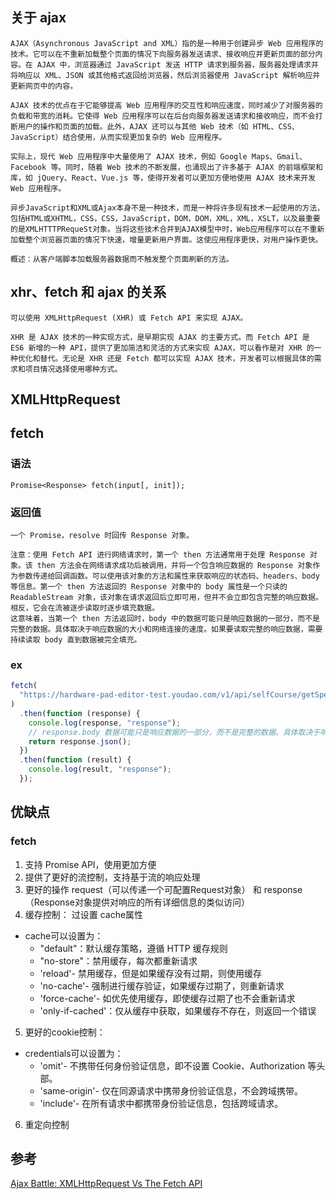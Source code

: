 ## 关于 ajax

    AJAX（Asynchronous JavaScript and XML）指的是一种用于创建异步 Web 应用程序的技术。它可以在不重新加载整个页面的情况下向服务器发送请求、接收响应并更新页面的部分内容。在 AJAX 中，浏览器通过 JavaScript 发送 HTTP 请求到服务器，服务器处理请求并将响应以 XML、JSON 或其他格式返回给浏览器，然后浏览器使用 JavaScript 解析响应并更新网页中的内容。

    AJAX 技术的优点在于它能够提高 Web 应用程序的交互性和响应速度，同时减少了对服务器的负载和带宽的消耗。它使得 Web 应用程序可以在后台向服务器发送请求和接收响应，而不会打断用户的操作和页面的加载。此外，AJAX 还可以与其他 Web 技术（如 HTML、CSS、JavaScript）结合使用，从而实现更加复杂的 Web 应用程序。

    实际上，现代 Web 应用程序中大量使用了 AJAX 技术，例如 Google Maps、Gmail、Facebook 等。同时，随着 Web 技术的不断发展，也涌现出了许多基于 AJAX 的前端框架和库，如 jQuery、React、Vue.js 等，使得开发者可以更加方便地使用 AJAX 技术来开发 Web 应用程序。

    异步JavaScript和XML或Ajax本身不是一种技术，而是一种将许多现有技术一起使用的方法，包括HTML或XHTML，CSS，CSS，JavaScript，DOM，DOM，XML，XML，XSLT，以及最重要的是XMLHTTTPRequeSt对象。当将这些技术合并到AJAX模型中时，Web应用程序可以在不重新加载整个浏览器页面的情况下快速，增量更新用户界面。这使应用程序更快，对用户操作更快。

    概述：从客户端脚本加载服务器数据而不触发整个页面刷新的方法。

## xhr、fetch 和 ajax 的关系

    可以使用 XMLHttpRequest (XHR) 或 Fetch API 来实现 AJAX。

    XHR 是 AJAX 技术的一种实现方式，是早期实现 AJAX 的主要方式。而 Fetch API 是 ES6 新增的一种 API，提供了更加简洁和灵活的方式来实现 AJAX，可以看作是对 XHR 的一种优化和替代。无论是 XHR 还是 Fetch 都可以实现 AJAX 技术，开发者可以根据具体的需求和项目情况选择使用哪种方式。

## XMLHttpRequest

## fetch

### 语法

    Promise<Response> fetch(input[, init]);

### 返回值

    一个 Promise，resolve 时回传 Response 对象。

    注意：使用 Fetch API 进行网络请求时，第一个 then 方法通常用于处理 Response 对象。该 then 方法会在网络请求成功后被调用，并将一个包含响应数据的 Response 对象作为参数传递给回调函数。可以使用该对象的方法和属性来获取响应的状态码、headers、body 等信息。第一个 then 方法返回的 Response 对象中的 body 属性是一个只读的 ReadableStream 对象，该对象在请求返回后立即可用，但并不会立即包含完整的响应数据。相反，它会在流被逐步读取时逐步填充数据。
    这意味着，当第一个 then 方法返回时，body 中的数据可能只是响应数据的一部分，而不是完整的数据。具体取决于响应数据的大小和网络连接的速度。如果要读取完整的响应数据，需要持续读取 body 直到数据被完全填充。

### ex

```js
fetch(
  "https://hardware-pad-editor-test.youdao.com/v1/api/selfCourse/getSpecificUserReport?pageNum=1&pageSize=20"
)
  .then(function (response) {
    console.log(response, "response");
    // response.body 数据可能只是响应数据的一部分，而不是完整的数据。具体取决于响应数据的大小和网络连接的速度。如果要读取完整的响应数据，需要持续读取 body 直到数据被完全填充。
    return response.json();
  })
  .then(function (result) {
    console.log(result, "response");
  });
```

## 优缺点

### fetch

1. 支持 Promise API，使用更加方便
2. 提供了更好的流控制，支持基于流的响应处理
3. 更好的操作 request（可以传递一个可配置Request对象） 和 response（Response对象提供对响应的所有详细信息的类似访问）
4. 缓存控制： 过设置 cache属性
  - cache可以设置为：
      - "default"：默认缓存策略，遵循 HTTP 缓存规则
      - "no-store"：禁用缓存，每次都重新请求
      - 'reload'- 禁用缓存，但是如果缓存没有过期，则使用缓存
      - 'no-cache'- 强制进行缓存验证，如果缓存过期了，则重新请求
      - 'force-cache'- 如优先使用缓存，即使缓存过期了也不会重新请求
      - 'only-if-cached'：仅从缓存中获取，如果缓存不存在，则返回一个错误
5. 更好的cookie控制：
- credentials可以设置为：
  - 'omit'- 不携带任何身份验证信息，即不设置 Cookie、Authorization 等头部。
  - 'same-origin'- 仅在同源请求中携带身份验证信息，不会跨域携带。
  - 'include'- 在所有请求中都携带身份验证信息，包括跨域请求。
6. 重定向控制
## 参考 

[Ajax Battle: XMLHttpRequest Vs The Fetch API](https://blog.openreplay.com/ajax-battle-xmlhttprequest-vs-fetch/)
